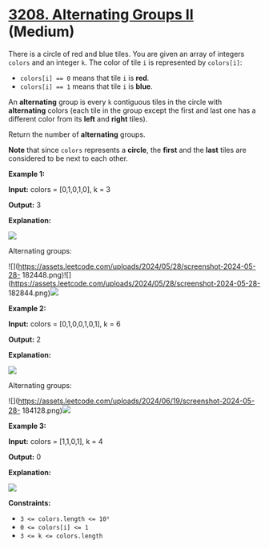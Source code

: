# [3208. Alternating Groups II][link] (Medium)

[link]: https://leetcode.com/problems/alternating-groups-ii/

There is a circle of red and blue tiles. You are given an array of integers `colors` and an integer
`k`. The color of tile `i` is represented by `colors[i]`:

- `colors[i] == 0` means that tile `i` is **red**.
- `colors[i] == 1` means that tile `i` is **blue**.

An **alternating** group is every `k` contiguous tiles in the circle with **alternating** colors
(each tile in the group except the first and last one has a different color from its **left** and
**right** tiles).

Return the number of **alternating** groups.

**Note** that since `colors` represents a **circle**, the **first** and the **last** tiles are
considered to be next to each other.

**Example 1:**

**Input:** colors = \[0,1,0,1,0\], k = 3

**Output:** 3

**Explanation:**

**![](https://assets.leetcode.com/uploads/2024/06/19/screenshot-2024-05-28-183519.png)**

Alternating groups:

![](https://assets.leetcode.com/uploads/2024/05/28/screenshot-2024-05-28-
182448.png)![](https://assets.leetcode.com/uploads/2024/05/28/screenshot-2024-05-28-
182844.png)![](https://assets.leetcode.com/uploads/2024/05/28/screenshot-2024-05-28-183057.png)

**Example 2:**

**Input:** colors = \[0,1,0,0,1,0,1\], k = 6

**Output:** 2

**Explanation:**

**![](https://assets.leetcode.com/uploads/2024/06/19/screenshot-2024-05-28-183907.png)**

Alternating groups:

![](https://assets.leetcode.com/uploads/2024/06/19/screenshot-2024-05-28-
184128.png)![](https://assets.leetcode.com/uploads/2024/06/19/screenshot-2024-05-28-184240.png)

**Example 3:**

**Input:** colors = \[1,1,0,1\], k = 4

**Output:** 0

**Explanation:**

![](https://assets.leetcode.com/uploads/2024/06/19/screenshot-2024-05-28-184516.png)

**Constraints:**

- `3 <= colors.length <= 10⁵`
- `0 <= colors[i] <= 1`
- `3 <= k <= colors.length`
